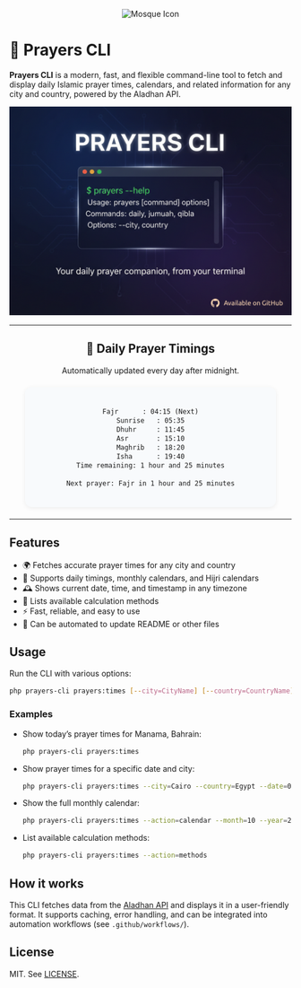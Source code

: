
<p align="center">
  <img src="https://img.icons8.com/ios-filled/100/000000/mosque.png" height="90" alt="Mosque Icon"/>
</p>

# 🕌 Prayers CLI

**Prayers CLI** is a modern, fast, and flexible command-line tool to fetch and display daily Islamic prayer times, calendars, and related information for any city and country, powered by the Aladhan API.

![Banner Image](prayers-cli-banner.png)

---

<div align="center">
  <h2>🕌 Daily Prayer Timings</h2>
  <p>Automatically updated every day after midnight.</p>
  <div align="center" style="background: #f8fafc; border-radius: 12px; box-shadow: 0 2px 8px #0001; padding: 1.5em 1em; max-width: 420px; margin: 1.5em auto;">
  
<!-- PRAYER-TIMINGS-START -->
```text
Fajr      : 04:15 (Next)
Sunrise   : 05:35
Dhuhr     : 11:45
Asr       : 15:10
Maghrib   : 18:20
Isha      : 19:40
Time remaining: 1 hour and 25 minutes

Next prayer: Fajr in 1 hour and 25 minutes
```
<!-- PRAYER-TIMINGS-END -->
  </div>
</div>

---

## Features

- 🌍 Fetches accurate prayer times for any city and country
- 📅 Supports daily timings, monthly calendars, and Hijri calendars
- 🕰️ Shows current date, time, and timestamp in any timezone
- 🧮 Lists available calculation methods
- ⚡ Fast, reliable, and easy to use
- 📝 Can be automated to update README or other files

## Usage

Run the CLI with various options:

```sh
php prayers-cli prayers:times [--city=CityName] [--country=CountryName] [--date=DD-MM-YYYY] [--action=timings|calendar|hijricalendar|currentdate|currenttime|currenttimestamp|methods] [--method=ID] [--timezone=Zone] [--next]
```

### Examples

- Show today’s prayer times for Manama, Bahrain:
  ```sh
  php prayers-cli prayers:times
  ```
- Show prayer times for a specific date and city:
  ```sh
  php prayers-cli prayers:times --city=Cairo --country=Egypt --date=05-10-2025
  ```
- Show the full monthly calendar:
  ```sh
  php prayers-cli prayers:times --action=calendar --month=10 --year=2025
  ```
- List available calculation methods:
  ```sh
  php prayers-cli prayers:times --action=methods
  ```

## How it works

This CLI fetches data from the [Aladhan API](https://aladhan.com/prayer-times-api) and displays it in a user-friendly format. It supports caching, error handling, and can be integrated into automation workflows (see `.github/workflows/`).

## License

MIT. See [LICENSE](LICENSE).
